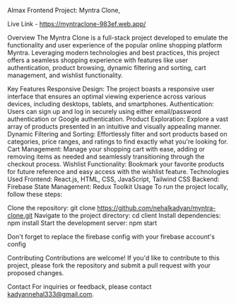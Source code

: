 Almax Frontend Project: Myntra Clone, 

Live Link - https://myntraclone-983ef.web.app/

Overview
The Myntra Clone is a full-stack project developed to emulate the functionality and user experience of the popular online shopping platform Myntra. Leveraging modern technologies and best practices, this project offers a seamless shopping experience with features like user authentication, product browsing, dynamic filtering and sorting, cart management, and wishlist functionality.

Key Features
Responsive Design: The project boasts a responsive user interface that ensures an optimal viewing experience across various devices, including desktops, tablets, and smartphones.
Authentication: Users can sign up and log in securely using either email/password authentication or Google authentication.
Product Exploration: Explore a vast array of products presented in an intuitive and visually appealing manner.
Dynamic Filtering and Sorting: Effortlessly filter and sort products based on categories, price ranges, and ratings to find exactly what you're looking for.
Cart Management: Manage your shopping cart with ease, adding or removing items as needed and seamlessly transitioning through the checkout process.
Wishlist Functionality: Bookmark your favorite products for future reference and easy access with the wishlist feature.
Technologies Used
Frontend: React.js, HTML, CSS, JavaScript, Tailwind CSS
Backend: Firebase
State Management: Redux Toolkit
Usage
To run the project locally, follow these steps:

Clone the repository: git clone https://github.com/nehalkadyan/myntra-clone.git
Navigate to the project directory: cd client
Install dependencies: npm install
Start the development server: npm start

Don't forget to replace the firebase config with your firebase account's config

Contributing
Contributions are welcome! If you'd like to contribute to this project, please fork the repository and submit a pull request with your proposed changes.

Contact
For inquiries or feedback, please contact kadyannehal333@gmail.com.
